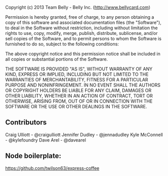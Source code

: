 Copyright (c) 2013 Team Belly - Belly Inc. (http://www.bellycard.com)

Permission is hereby granted, free of charge, to any person obtaining a copy of this software and associated documentation files (the "Software"), to deal in the Software without restriction, including without limitation the rights to use, copy, modify, merge, publish, distribute, sublicense, and/or sell copies of the Software, and to permit persons to whom the Software is furnished to do so, subject to the following conditions:

The above copyright notice and this permission notice shall be included in all copies or substantial portions of the Software.

THE SOFTWARE IS PROVIDED "AS IS", WITHOUT WARRANTY OF ANY KIND, EXPRESS OR IMPLIED, INCLUDING BUT NOT LIMITED TO THE WARRANTIES OF MERCHANTABILITY, FITNESS FOR A PARTICULAR PURPOSE AND NONINFRINGEMENT. IN NO EVENT SHALL THE AUTHORS OR COPYRIGHT HOLDERS BE LIABLE FOR ANY CLAIM, DAMAGES OR OTHER LIABILITY, WHETHER IN AN ACTION OF CONTRACT, TORT OR OTHERWISE, ARISING FROM, OUT OF OR IN CONNECTION WITH THE SOFTWARE OR THE USE OR OTHER DEALINGS IN THE SOFTWARE.

Contributors
------------
Craig Ulliott   - @craigulliott
Jennifer Dudley - @jennadudley
Kyle McConnell  - @kylefoundry
Dave Arel       - @davearel


Node boilerplate:
-----------------
https://github.com/twilson63/express-coffee
